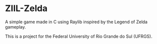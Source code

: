 # ZIIL-Zelda
A simple game made in C using Raylib inspired by the Legend of Zelda gameplay.

This is a project for the Federal University of Rio Grande do Sul (UFRGS).
